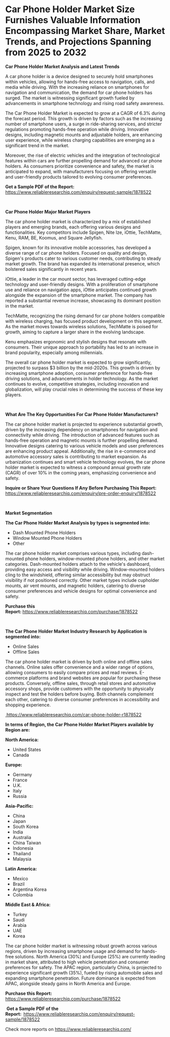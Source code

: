 <p><h1>Car Phone Holder Market Size Furnishes Valuable Information Encompassing Market Share, Market Trends, and Projections Spanning from 2025 to 2032</h1></p><p><strong>Car Phone Holder Market Analysis and Latest Trends</strong></p>
<p><p>A car phone holder is a device designed to securely hold smartphones within vehicles, allowing for hands-free access to navigation, calls, and media while driving. With the increasing reliance on smartphones for navigation and communication, the demand for car phone holders has surged. The market is witnessing significant growth fueled by advancements in smartphone technology and rising road safety awareness.</p><p>The Car Phone Holder Market is expected to grow at a CAGR of 6.3% during the forecast period. This growth is driven by factors such as the increasing number of smartphone users, a surge in ride-sharing services, and stricter regulations promoting hands-free operation while driving. Innovative designs, including magnetic mounts and adjustable holders, are enhancing user experience, while wireless charging capabilities are emerging as a significant trend in the market.</p><p>Moreover, the rise of electric vehicles and the integration of technological features within cars are further propelling demand for advanced car phone holders. As consumers prioritize convenience and safety, the market is anticipated to expand, with manufacturers focusing on offering versatile and user-friendly products tailored to evolving consumer preferences.</p></p>
<p><strong>Get a Sample PDF of the Report:&nbsp;</strong> <a href="https://www.reliableresearchiq.com/enquiry/request-sample/1878522?utm_campaign=2783&utm_medium=2&utm_source=Github&utm_content=ia&utm_term=04042025&utm_id=car-phone-holder">https://www.reliableresearchiq.com/enquiry/request-sample/1878522</a></p>
<p>&nbsp;</p>
<p><strong>Car Phone Holder Major Market Players</strong></p>
<p><p>The car phone holder market is characterized by a mix of established players and emerging brands, each offering various designs and functionalities. Key competitors include Spigen, Nite Ize, iOttie, TechMatte, Kenu, RAM, BE, Koomus, and Square Jellyfish. </p><p>Spigen, known for its innovative mobile accessories, has developed a diverse range of car phone holders. Focused on quality and design, Spigen's products cater to various customer needs, contributing to steady market growth. The brand has expanded its international presence, which bolstered sales significantly in recent years.</p><p>iOttie, a leader in the car mount sector, has leveraged cutting-edge technology and user-friendly designs. With a proliferation of smartphone use and reliance on navigation apps, iOttie anticipates continued growth alongside the expansion of the smartphone market. The company has reported a substantial revenue increase, showcasing its dominant position in the market.</p><p>TechMatte, recognizing the rising demand for car phone holders compatible with wireless charging, has focused product development on this segment. As the market moves towards wireless solutions, TechMatte is poised for growth, aiming to capture a larger share in the evolving landscape.</p><p>Kenu emphasizes ergonomic and stylish designs that resonate with consumers. Their unique approach to portability has led to an increase in brand popularity, especially among millennials. </p><p>The overall car phone holder market is expected to grow significantly, projected to surpass $3 billion by the mid-2020s. This growth is driven by increasing smartphone adoption, consumer preference for hands-free driving solutions, and advancements in holder technology. As the market continues to evolve, competitive strategies, including innovation and globalization, will play crucial roles in determining the success of these key players.</p></p>
<p>&nbsp;</p>
<p><strong>What Are The Key Opportunities For Car Phone Holder Manufacturers?</strong></p>
<p><p>The car phone holder market is projected to experience substantial growth, driven by the increasing dependency on smartphones for navigation and connectivity while driving. The introduction of advanced features such as hands-free operation and magnetic mounts is further propelling demand. Innovative designs catering to various vehicle models and user preferences are enhancing product appeal. Additionally, the rise in e-commerce and automotive accessory sales is contributing to market expansion. As urbanization continues and smart vehicle technology evolves, the car phone holder market is expected to witness a compound annual growth rate (CAGR) of over 10% in the coming years, emphasizing convenience and safety.</p></p>
<p><strong>Inquire or Share Your Questions If Any Before Purchasing This Report:</strong> <a href="https://www.reliableresearchiq.com/enquiry/pre-order-enquiry/1878522?utm_campaign=2783&utm_medium=2&utm_source=Github&utm_content=ia&utm_term=04042025&utm_id=car-phone-holder">https://www.reliableresearchiq.com/enquiry/pre-order-enquiry/1878522</a></p>
<p>&nbsp;</p>
<p><strong>Market Segmentation</strong></p>
<p><strong>The Car Phone Holder Market Analysis by types is segmented into:</strong></p>
<p><ul><li>Dash Mounted Phone Holders</li><li>Window Mounted Phone Holders</li><li>Other</li></ul></p>
<p><p>The car phone holder market comprises various types, including dash-mounted phone holders, window-mounted phone holders, and other market categories. Dash-mounted holders attach to the vehicle's dashboard, providing easy access and visibility while driving. Window-mounted holders cling to the windshield, offering similar accessibility but may obstruct visibility if not positioned correctly. Other market types include cupholder mounts, air vent mounts, and magnetic holders, catering to diverse consumer preferences and vehicle designs for optimal convenience and safety.</p></p>
<p><strong>Purchase this Report:&nbsp;</strong><a href="https://www.reliableresearchiq.com/purchase/1878522?utm_campaign=2783&utm_medium=2&utm_source=Github&utm_content=ia&utm_term=04042025&utm_id=car-phone-holder">https://www.reliableresearchiq.com/purchase/1878522</a></p>
<p>&nbsp;</p>
<p><strong>The Car Phone Holder Market Industry Research by Application is segmented into:</strong></p>
<p><ul><li>Online Sales</li><li>Offline Sales</li></ul></p>
<p><p>The car phone holder market is driven by both online and offline sales channels. Online sales offer convenience and a wider range of options, allowing consumers to easily compare prices and read reviews. E-commerce platforms and brand websites are popular for purchasing these products. Conversely, offline sales, through retail stores and automotive accessory shops, provide customers with the opportunity to physically inspect and test the holders before buying. Both channels complement each other, catering to diverse consumer preferences in accessibility and shopping experience.</p></p>
<p><a href="https://www.reliableresearchiq.com/car-phone-holder-r1878522?utm_campaign=2783&utm_medium=2&utm_source=Github&utm_content=ia&utm_term=04042025&utm_id=car-phone-holder">&nbsp;https://www.reliableresearchiq.com/car-phone-holder-r1878522</a></p>
<p><strong>In terms of Region, the Car Phone Holder Market Players available by Region are:</strong></p>
<p>
    <p> <strong> North America: </strong>
        <ul>
            <li>United States</li>
            <li>Canada</li>
        </ul>
        </p> 
    <p> <strong> Europe: </strong>
        <ul>
            <li>Germany</li>
            <li>France</li>
            <li>U.K.</li>
            <li>Italy</li>
            <li>Russia</li>
        </ul>
        </p> 
    <p> <strong> Asia-Pacific: </strong>
        <ul>
            <li>China</li>
            <li>Japan</li>
            <li>South Korea</li>
            <li>India</li>
            <li>Australia</li>
            <li>China Taiwan</li>
            <li>Indonesia</li>
            <li>Thailand</li>
            <li>Malaysia</li>
        </ul>
        </p> 
    <p> <strong> Latin America: </strong>
        <ul>
            <li>Mexico</li>
            <li>Brazil</li>
            <li>Argentina Korea</li>
            <li>Colombia</li>
        </ul>
        </p> 
    <p> <strong> Middle East & Africa: </strong>
        <ul>
            <li>Turkey</li>
            <li>Saudi</li>
            <li>Arabia</li>
            <li>UAE</li>
            <li>Korea</li>
        </ul>
    </p>
    </p>
<p><p>The car phone holder market is witnessing robust growth across various regions, driven by increasing smartphone usage and demand for hands-free solutions. North America (30%) and Europe (25%) are currently leading in market share, attributed to high vehicle penetration and consumer preferences for safety. The APAC region, particularly China, is projected to experience significant growth (35%), fueled by rising automobile sales and expanding smartphone penetration. Future dominance is expected from APAC, alongside steady gains in North America and Europe.</p></p>
<p><strong>Purchase this Report: </strong><a href="https://www.reliableresearchiq.com/purchase/1878522?utm_campaign=2783&utm_medium=2&utm_source=Github&utm_content=ia&utm_term=04042025&utm_id=car-phone-holder">https://www.reliableresearchiq.com/purchase/1878522</a></p>
<p>&nbsp;<strong>Get a Sample PDF of the Report:&nbsp;&nbsp;</strong><a href="https://www.reliableresearchiq.com/enquiry/request-sample/1878522?utm_campaign=2783&utm_medium=2&utm_source=Github&utm_content=ia&utm_term=04042025&utm_id=car-phone-holder">https://www.reliableresearchiq.com/enquiry/request-sample/1878522</a></p>
<p><strong></strong></p>
<p>Check more reports on <a href="https://www.reliableresearchiq.com/?utm_campaign=2783&utm_medium=2&utm_source=Github&utm_content=ia&utm_term=04042025&utm_id=car-phone-holder">https://www.reliableresearchiq.com/</a></p>